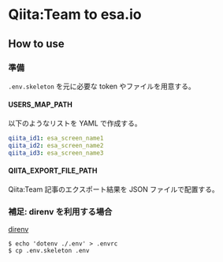 # Qiita:Team to esa.io

## How to use

### 準備

`.env.skeleton` を元に必要な token やファイルを用意する。

#### USERS\_MAP\_PATH

以下のようなリストを YAML で作成する。

```yaml
qiita_id1: esa_screen_name1
qiita_id2: esa_screen_name2
qiita_id3: esa_screen_name3
```

#### QIITA\_EXPORT\_FILE\_PATH

Qiita:Team 記事のエクスポート結果を JSON ファイルで配置する。

### 補足: direnv を利用する場合

[direnv](https://github.com/direnv/direnv)

```
$ echo 'dotenv ./.env' > .envrc
$ cp .env.skeleton .env
```

